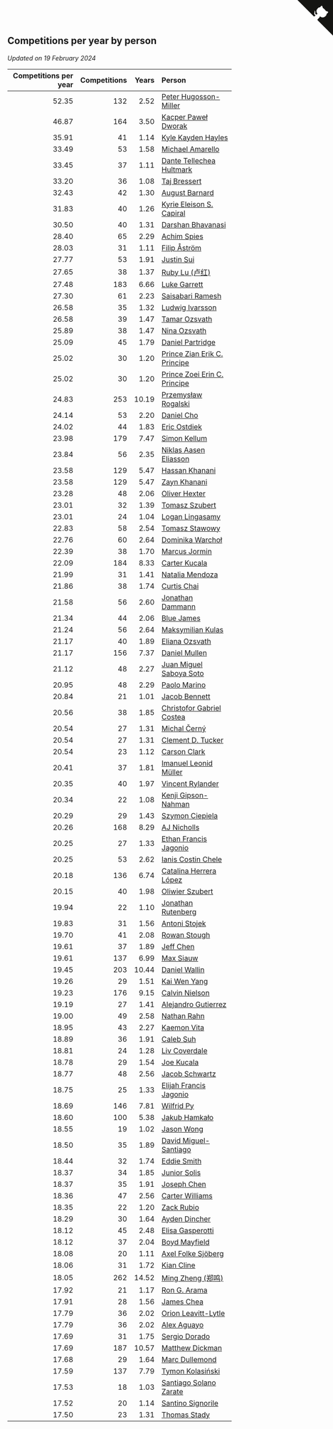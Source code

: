 ## Competitions per year by person

*Updated on 19 February 2024*

| Competitions per year | Competitions | Years | Person |
| ---: | ---: | ---: | :--- |
| 52.35 | 132 | 2.52 | [Peter Hugosson-Miller](https://www.worldcubeassociation.org/persons/2021HUGO01) |
| 46.87 | 164 | 3.50 | [Kacper Paweł Dworak](https://www.worldcubeassociation.org/persons/2020DWOR01) |
| 35.91 | 41 | 1.14 | [Kyle Kayden Hayles](https://www.worldcubeassociation.org/persons/2022HAYL02) |
| 33.49 | 53 | 1.58 | [Michael Amarello](https://www.worldcubeassociation.org/persons/2022AMAR09) |
| 33.45 | 37 | 1.11 | [Dante Tellechea Hultmark](https://www.worldcubeassociation.org/persons/2023HULT01) |
| 33.20 | 36 | 1.08 | [Taj Bressert](https://www.worldcubeassociation.org/persons/2023BRES01) |
| 32.43 | 42 | 1.30 | [August Barnard](https://www.worldcubeassociation.org/persons/2022BARN21) |
| 31.83 | 40 | 1.26 | [Kyrie Eleison S. Capiral](https://www.worldcubeassociation.org/persons/2022CAPI02) |
| 30.50 | 40 | 1.31 | [Darshan Bhavanasi](https://www.worldcubeassociation.org/persons/2022BHAV01) |
| 28.40 | 65 | 2.29 | [Achim Spies](https://www.worldcubeassociation.org/persons/2021SPIE01) |
| 28.03 | 31 | 1.11 | [Filip Åström](https://www.worldcubeassociation.org/persons/2023ASTR01) |
| 27.77 | 53 | 1.91 | [Justin Sui](https://www.worldcubeassociation.org/persons/2022SUIJ01) |
| 27.65 | 38 | 1.37 | [Ruby Lu (卢红)](https://www.worldcubeassociation.org/persons/2022LURU01) |
| 27.48 | 183 | 6.66 | [Luke Garrett](https://www.worldcubeassociation.org/persons/2017GARR05) |
| 27.30 | 61 | 2.23 | [Saisabari Ramesh](https://www.worldcubeassociation.org/persons/2021RAME01) |
| 26.58 | 35 | 1.32 | [Ludwig Ivarsson](https://www.worldcubeassociation.org/persons/2022IVAR01) |
| 26.58 | 39 | 1.47 | [Tamar Ozsvath](https://www.worldcubeassociation.org/persons/2022OZSV04) |
| 25.89 | 38 | 1.47 | [Nina Ozsvath](https://www.worldcubeassociation.org/persons/2022OZSV03) |
| 25.09 | 45 | 1.79 | [Daniel Partridge](https://www.worldcubeassociation.org/persons/2022PART02) |
| 25.02 | 30 | 1.20 | [Prince Zian Erik C. Principe](https://www.worldcubeassociation.org/persons/2022PRIN08) |
| 25.02 | 30 | 1.20 | [Prince Zoei Erin C. Principe](https://www.worldcubeassociation.org/persons/2022PRIN09) |
| 24.83 | 253 | 10.19 | [Przemysław Rogalski](https://www.worldcubeassociation.org/persons/2013ROGA02) |
| 24.14 | 53 | 2.20 | [Daniel Cho](https://www.worldcubeassociation.org/persons/2021CHOD01) |
| 24.02 | 44 | 1.83 | [Eric Ostdiek](https://www.worldcubeassociation.org/persons/2022OSTD01) |
| 23.98 | 179 | 7.47 | [Simon Kellum](https://www.worldcubeassociation.org/persons/2016KELL12) |
| 23.84 | 56 | 2.35 | [Niklas Aasen Eliasson](https://www.worldcubeassociation.org/persons/2021ELIA01) |
| 23.58 | 129 | 5.47 | [Hassan Khanani](https://www.worldcubeassociation.org/persons/2018KHAN26) |
| 23.58 | 129 | 5.47 | [Zayn Khanani](https://www.worldcubeassociation.org/persons/2018KHAN28) |
| 23.28 | 48 | 2.06 | [Oliver Hexter](https://www.worldcubeassociation.org/persons/2022HEXT01) |
| 23.01 | 32 | 1.39 | [Tomasz Szubert](https://www.worldcubeassociation.org/persons/2022SZUB02) |
| 23.01 | 24 | 1.04 | [Logan Lingasamy](https://www.worldcubeassociation.org/persons/2023LING02) |
| 22.83 | 58 | 2.54 | [Tomasz Stawowy](https://www.worldcubeassociation.org/persons/2021STAW01) |
| 22.76 | 60 | 2.64 | [Dominika Warchoł](https://www.worldcubeassociation.org/persons/2021WARC01) |
| 22.39 | 38 | 1.70 | [Marcus Jormin](https://www.worldcubeassociation.org/persons/2022JORM01) |
| 22.09 | 184 | 8.33 | [Carter Kucala](https://www.worldcubeassociation.org/persons/2015KUCA01) |
| 21.99 | 31 | 1.41 | [Natalia Mendoza](https://www.worldcubeassociation.org/persons/2022MEND24) |
| 21.86 | 38 | 1.74 | [Curtis Chai](https://www.worldcubeassociation.org/persons/2022CHAI02) |
| 21.58 | 56 | 2.60 | [Jonathan Dammann](https://www.worldcubeassociation.org/persons/2021DAMM01) |
| 21.34 | 44 | 2.06 | [Blue James](https://www.worldcubeassociation.org/persons/2022JAME01) |
| 21.24 | 56 | 2.64 | [Maksymilian Kulas](https://www.worldcubeassociation.org/persons/2021KULA02) |
| 21.17 | 40 | 1.89 | [Eliana Ozsvath](https://www.worldcubeassociation.org/persons/2022OZSV01) |
| 21.17 | 156 | 7.37 | [Daniel Mullen](https://www.worldcubeassociation.org/persons/2016MULL04) |
| 21.12 | 48 | 2.27 | [Juan Miguel Saboya Soto](https://www.worldcubeassociation.org/persons/2021SOTO01) |
| 20.95 | 48 | 2.29 | [Paolo Marino](https://www.worldcubeassociation.org/persons/2021MARI04) |
| 20.84 | 21 | 1.01 | [Jacob Bennett](https://www.worldcubeassociation.org/persons/2023BENN04) |
| 20.56 | 38 | 1.85 | [Christofor Gabriel Costea](https://www.worldcubeassociation.org/persons/2022COST03) |
| 20.54 | 27 | 1.31 | [Michal Černý](https://www.worldcubeassociation.org/persons/2022CERN03) |
| 20.54 | 27 | 1.31 | [Clement D. Tucker](https://www.worldcubeassociation.org/persons/2022TUCK09) |
| 20.54 | 23 | 1.12 | [Carson Clark](https://www.worldcubeassociation.org/persons/2023CLAR02) |
| 20.41 | 37 | 1.81 | [Imanuel Leonid Müller](https://www.worldcubeassociation.org/persons/2022MULL02) |
| 20.35 | 40 | 1.97 | [Vincent Rylander](https://www.worldcubeassociation.org/persons/2022RYLA01) |
| 20.34 | 22 | 1.08 | [Kenji Gipson-Nahman](https://www.worldcubeassociation.org/persons/2023GIPS01) |
| 20.29 | 29 | 1.43 | [Szymon Ciepiela](https://www.worldcubeassociation.org/persons/2022CIEP01) |
| 20.26 | 168 | 8.29 | [AJ Nicholls](https://www.worldcubeassociation.org/persons/2015NICH04) |
| 20.25 | 27 | 1.33 | [Ethan Francis Jagonio](https://www.worldcubeassociation.org/persons/2022JAGO03) |
| 20.25 | 53 | 2.62 | [Ianis Costin Chele](https://www.worldcubeassociation.org/persons/2021CHEL01) |
| 20.18 | 136 | 6.74 | [Catalina Herrera López](https://www.worldcubeassociation.org/persons/2017LOPE31) |
| 20.15 | 40 | 1.98 | [Oliwier Szubert](https://www.worldcubeassociation.org/persons/2022SZUB01) |
| 19.94 | 22 | 1.10 | [Jonathan Rutenberg](https://www.worldcubeassociation.org/persons/2023RUTE01) |
| 19.83 | 31 | 1.56 | [Antoni Stojek](https://www.worldcubeassociation.org/persons/2022STOJ03) |
| 19.70 | 41 | 2.08 | [Rowan Stough](https://www.worldcubeassociation.org/persons/2022STOU01) |
| 19.61 | 37 | 1.89 | [Jeff Chen](https://www.worldcubeassociation.org/persons/2022CHEN19) |
| 19.61 | 137 | 6.99 | [Max Siauw](https://www.worldcubeassociation.org/persons/2017SIAU02) |
| 19.45 | 203 | 10.44 | [Daniel Wallin](https://www.worldcubeassociation.org/persons/2013WALL03) |
| 19.26 | 29 | 1.51 | [Kai Wen Yang](https://www.worldcubeassociation.org/persons/2022YANG19) |
| 19.23 | 176 | 9.15 | [Calvin Nielson](https://www.worldcubeassociation.org/persons/2014NIEL03) |
| 19.19 | 27 | 1.41 | [Alejandro Gutierrez](https://www.worldcubeassociation.org/persons/2022GUTI09) |
| 19.00 | 49 | 2.58 | [Nathan Rahn](https://www.worldcubeassociation.org/persons/2021RAHN01) |
| 18.95 | 43 | 2.27 | [Kaemon Vita](https://www.worldcubeassociation.org/persons/2021VITA01) |
| 18.89 | 36 | 1.91 | [Caleb Suh](https://www.worldcubeassociation.org/persons/2022SUHC01) |
| 18.81 | 24 | 1.28 | [Liv Coverdale](https://www.worldcubeassociation.org/persons/2022COVE02) |
| 18.78 | 29 | 1.54 | [Joe Kucala](https://www.worldcubeassociation.org/persons/2022KUCA01) |
| 18.77 | 48 | 2.56 | [Jacob Schwartz](https://www.worldcubeassociation.org/persons/2021SCHW01) |
| 18.75 | 25 | 1.33 | [Elijah Francis Jagonio](https://www.worldcubeassociation.org/persons/2022JAGO02) |
| 18.69 | 146 | 7.81 | [Wilfrid Py](https://www.worldcubeassociation.org/persons/2016PYWI01) |
| 18.60 | 100 | 5.38 | [Jakub Hamkało](https://www.worldcubeassociation.org/persons/2018HAMK01) |
| 18.55 | 19 | 1.02 | [Jason Wong](https://www.worldcubeassociation.org/persons/2023WONG17) |
| 18.50 | 35 | 1.89 | [David Miguel-Santiago](https://www.worldcubeassociation.org/persons/2022MIGU02) |
| 18.44 | 32 | 1.74 | [Eddie Smith](https://www.worldcubeassociation.org/persons/2022SMIT20) |
| 18.37 | 34 | 1.85 | [Junior Solis](https://www.worldcubeassociation.org/persons/2022SOLI03) |
| 18.37 | 35 | 1.91 | [Joseph Chen](https://www.worldcubeassociation.org/persons/2022CHEN16) |
| 18.36 | 47 | 2.56 | [Carter Williams](https://www.worldcubeassociation.org/persons/2021WILL06) |
| 18.35 | 22 | 1.20 | [Zack Rubio](https://www.worldcubeassociation.org/persons/2022RUBI10) |
| 18.29 | 30 | 1.64 | [Ayden Dincher](https://www.worldcubeassociation.org/persons/2022DINC01) |
| 18.12 | 45 | 2.48 | [Elisa Gasperotti](https://www.worldcubeassociation.org/persons/2021GASP01) |
| 18.12 | 37 | 2.04 | [Boyd Mayfield](https://www.worldcubeassociation.org/persons/2022MAYF01) |
| 18.08 | 20 | 1.11 | [Axel Folke Sjöberg](https://www.worldcubeassociation.org/persons/2023SJOB01) |
| 18.06 | 31 | 1.72 | [Kian Cline](https://www.worldcubeassociation.org/persons/2022CLIN01) |
| 18.05 | 262 | 14.52 | [Ming Zheng (郑鸣)](https://www.worldcubeassociation.org/persons/2009ZHEN11) |
| 17.92 | 21 | 1.17 | [Ron G. Arama](https://www.worldcubeassociation.org/persons/2022ARAM01) |
| 17.91 | 28 | 1.56 | [James Chea](https://www.worldcubeassociation.org/persons/2022CHEA05) |
| 17.79 | 36 | 2.02 | [Orion Leavitt-Lytle](https://www.worldcubeassociation.org/persons/2022LEAV01) |
| 17.79 | 36 | 2.02 | [Alex Aguayo](https://www.worldcubeassociation.org/persons/2022AGUA01) |
| 17.69 | 31 | 1.75 | [Sergio Dorado](https://www.worldcubeassociation.org/persons/2022CORR05) |
| 17.69 | 187 | 10.57 | [Matthew Dickman](https://www.worldcubeassociation.org/persons/2013DICK01) |
| 17.68 | 29 | 1.64 | [Marc Dullemond](https://www.worldcubeassociation.org/persons/2022DULL01) |
| 17.59 | 137 | 7.79 | [Tymon Kolasiński](https://www.worldcubeassociation.org/persons/2016KOLA02) |
| 17.53 | 18 | 1.03 | [Santiago Solano Zarate](https://www.worldcubeassociation.org/persons/2023ZARA02) |
| 17.52 | 20 | 1.14 | [Santino Signorile](https://www.worldcubeassociation.org/persons/2022SIGN01) |
| 17.50 | 23 | 1.31 | [Thomas Stady](https://www.worldcubeassociation.org/persons/2022STAD01) |


<a href="https://github.com/jonatanklosko/wca_statistics" class="github-corner" aria-label="View source on Github"><svg width="80" height="80" viewBox="0 0 250 250" style="fill:#151513; color:#fff; position: absolute; top: 0; border: 0; right: 0;" aria-hidden="true"><path d="M0,0 L115,115 L130,115 L142,142 L250,250 L250,0 Z"></path><path d="M128.3,109.0 C113.8,99.7 119.0,89.6 119.0,89.6 C122.0,82.7 120.5,78.6 120.5,78.6 C119.2,72.0 123.4,76.3 123.4,76.3 C127.3,80.9 125.5,87.3 125.5,87.3 C122.9,97.6 130.6,101.9 134.4,103.2" fill="currentColor" style="transform-origin: 130px 106px;" class="octo-arm"></path><path d="M115.0,115.0 C114.9,115.1 118.7,116.5 119.8,115.4 L133.7,101.6 C136.9,99.2 139.9,98.4 142.2,98.6 C133.8,88.0 127.5,74.4 143.8,58.0 C148.5,53.4 154.0,51.2 159.7,51.0 C160.3,49.4 163.2,43.6 171.4,40.1 C171.4,40.1 176.1,42.5 178.8,56.2 C183.1,58.6 187.2,61.8 190.9,65.4 C194.5,69.0 197.7,73.2 200.1,77.6 C213.8,80.2 216.3,84.9 216.3,84.9 C212.7,93.1 206.9,96.0 205.4,96.6 C205.1,102.4 203.0,107.8 198.3,112.5 C181.9,128.9 168.3,122.5 157.7,114.1 C157.9,116.9 156.7,120.9 152.7,124.9 L141.0,136.5 C139.8,137.7 141.6,141.9 141.8,141.8 Z" fill="currentColor" class="octo-body"></path></svg></a><style>.github-corner:hover .octo-arm{animation:octocat-wave 560ms ease-in-out}@keyframes octocat-wave{0%,100%{transform:rotate(0)}20%,60%{transform:rotate(-25deg)}40%,80%{transform:rotate(10deg)}}@media (max-width:500px){.github-corner:hover .octo-arm{animation:none}.github-corner .octo-arm{animation:octocat-wave 560ms ease-in-out}}</style>
